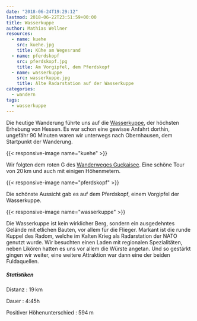 ```yaml
---
date: "2018-06-24T19:29:12"
lastmod: 2018-06-22T23:51:59+00:00
title: Wasserkuppe
author: Mathias Wellner
resources:
  - name: kuehe
    src: kuehe.jpg
    title: Kühe am Wegesrand
  - name: pferdskopf
    src: pferdskopf.jpg
    title: Am Vorgipfel, dem Pferdskopf
  - name: wasserkuppe
    src: wasserkuppe.jpg
    title: Alte Radarstation auf der Wasserkuppe
categories:
  - wandern
tags:
  - wasserkuppe
---
```

Die heutige Wanderung führte uns auf die [Wasserkuppe](https://de.wikipedia.org/wiki/Wasserkuppe), der höchsten Erhebung von Hessen. Es war schon eine gewisse Anfahrt dorthin, ungefähr 90 Minuten waren wir unterwegs nach Obernhausen, dem Startpunkt der Wanderung. 

<!--more-->

{{< responsive-image name="kuehe" >}}

Wir folgten dem roten G des [Wanderweges Guckaisee](https://www.ich-geh-wandern.de/extratour-guckaisee-wasserkuppe-rh%C3%B6n). Eine schöne Tour von 20&thinsp;km und auch mit einigen Höhenmetern. 

{{< responsive-image name="pferdskopf" >}}

Die schönste Aussicht gab es auf dem Pferdskopf, einem Vorgipfel der Wasserkuppe. 

{{< responsive-image name="wasserkuppe" >}}

Die Wasserkuppe ist kein wirklicher Berg, sondern ein ausgedehntes Gelände mit etlichen Bauten, vor allem für die Flieger. Markant ist die runde Kuppel des Radom, welche im Kalten Krieg als Radarstation der NATO genutzt wurde. Wir besuchten einen Laden mit regionalen Spezialitäten, neben Likören hatten es uns vor allem die Würste angetan. Und so gestärkt gingen wir weiter, eine weitere Attraktion war dann eine der beiden Fuldaquellen. 

##### Statistiken

Distanz
: 19&thinsp;km

Dauer
: 4:45h

Positiver Höhenunterschied
: 594&thinsp;m